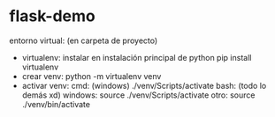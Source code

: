 # flask-demo

entorno virtual: (en carpeta de proyecto)
  - virtualenv: instalar en instalación principal de python
      pip install virtualenv
  - crear venv:
      python -m virtualenv venv
  - activar venv:
      cmd: (windows)
        ./venv/Scripts/activate
      bash: (todo lo demás xd)
        windows:
          source ./venv/Scripts/activate
        otro:
          source ./venv/bin/activate
